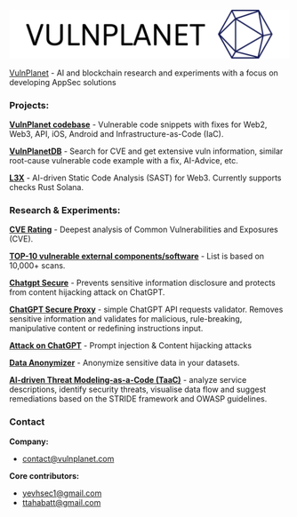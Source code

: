 ![logo](https://raw.githubusercontent.com/VulnPlanet/.github/main/logo1.svg)

[VulnPlanet](https://vulnplanet.com/) - AI and blockchain research and experiments with a focus on developing AppSec solutions

### Projects:

**[VulnPlanet codebase](https://github.com/yevh/VulnPlanet)** - Vulnerable code snippets with fixes for Web2, Web3, API, iOS, Android and Infrastructure-as-Code (IaC).

**[VulnPlanetDB](https://vulnplanet.com/pages/vulnplanet.html)** - Search for CVE and get extensive vuln information, similar root-cause vulnerable code example with a fix, AI-Advice, etc.

**[L3X](https://github.com/VulnPlanet/l3x)** - AI-driven Static Code Analysis (SAST) for Web3. Currently supports checks Rust Solana.

### Research & Experiments:

**[CVE Rating](https://vulnplanet.com/pages/cve.html)** - Deepest analysis of Common Vulnerabilities and Exposures (CVE).

**[TOP-10 vulnerable external components/software](https://vulnplanet.com/pages/top10.html)** - List is based on 10,000+ scans.

**[Chatgpt Secure](https://chromewebstore.google.com/detail/chatgpt-secure/hodneljnifpbcnhmlommhmmpoknlioil)** - Prevents sensitive information disclosure and protects from content hijacking attack on ChatGPT.

**[ChatGPT Secure Proxy](https://github.com/yevh/chatgpt-secure)** - simple ChatGPT API requests validator. Removes sensitive information and validates for malicious, rule-breaking, manipulative content or redefining instructions input.

**[Attack on ChatGPT](https://medium.com/system-weakness/new-prompt-injection-attack-on-chatgpt-web-version-ef717492c5c2)** - Prompt injection & Content hijacking attacks

**[Data Anonymizer](https://github.com/yevh/anonymizer)** - Anonymize sensitive data in your datasets.

**[AI-driven Threat Modeling-as-a-Code (TaaC)](https://github.com/yevh/TaaC-AI)** - analyze service descriptions, identify security threats, visualise data flow and suggest remediations based on the STRIDE framework and OWASP guidelines.

### Contact

**Company:**
- contact@vulnplanet.com

**Core contributors:**
- yevhsec1@gmail.com
- ttahabatt@gmail.com
